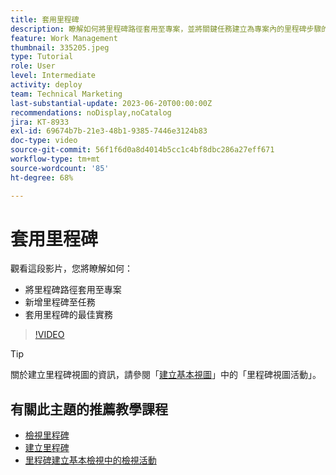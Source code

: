 ```yaml
---
title: 套用里程碑
description: 瞭解如何將里程碑路徑套用至專案，並將關鍵任務建立為專案內的里程碑步驟的關聯。
feature: Work Management
thumbnail: 335205.jpeg
type: Tutorial
role: User
level: Intermediate
activity: deploy
team: Technical Marketing
last-substantial-update: 2023-06-20T00:00:00Z
recommendations: noDisplay,noCatalog
jira: KT-8933
exl-id: 69674b7b-21e3-48b1-9385-7446e3124b83
doc-type: video
source-git-commit: 56f1f6d0a8d4014b5cc1c4bf8dbc286a27eff671
workflow-type: tm+mt
source-wordcount: '85'
ht-degree: 68%

---
```


# 套用里程碑

觀看這段影片，您將瞭解如何：

* 將里程碑路徑套用至專案
* 新增里程碑至任務
* 套用里程碑的最佳實務

>[!VIDEO](https://video.tv.adobe.com/v/335205/?quality=12&learn=on)

>[!TIP]
>
>關於建立里程碑視圖的資訊，請參閱「[建立基本視圖](/help/reporting/basic-reporting/create-a-basic-view.md)」中的「里程碑視圖活動」。

## 有關此主題的推薦教學課程

* [檢視里程碑](/help/manage-work/approval-processes-and-milestone-paths/view-milestones.md)
* [建立里程碑](/help/administration-and-setup/approval-processes-and-milestone-paths/creating-milestones.md)
* [里程碑建立基本檢視中的檢視活動](/help/reporting/basic-reporting/create-a-basic-view.md)
